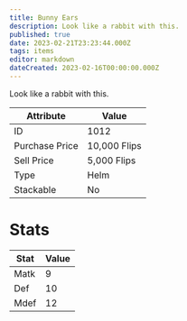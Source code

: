 ```yaml
---
title: Bunny Ears
description: Look like a rabbit with this.
published: true
date: 2023-02-21T23:23:44.000Z
tags: items
editor: markdown
dateCreated: 2023-02-16T00:00:00.000Z
---
```


Look like a rabbit with this.

|Attribute|Value|
|-|-|
|ID|1012|
|Purchase Price|10,000 Flips|
|Sell Price|5,000 Flips|
|Type|Helm|
|Stackable|No|

# Stats
|Stat|Value|
|-|-|
|Matk|9|
|Def|10|
|Mdef|12|

